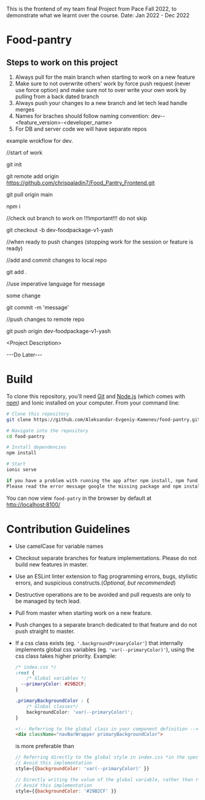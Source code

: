 This is the frontend of my team final Project from Pace Fall 2022, to demonstrate what we learnt over the course.
Date: Jan 2022 - Dec 2022

# Food-pantry

## Steps to work on this project

1. Always pull for the main branch when starting to work on a new feature
2. Make sure to not overwrite others' work by force push request (never use force option) and make sure not to over write your own work by pulling from a back dated branch
3. Always push your changes to a new branch and let tech lead handle merges 
4. Names for braches should follow naming convention: dev-<featuurename>-<feature_version>-<developer_name>
5. For DB and server code we will have separate repos
    
example  wrokflow for dev.

//start of work
    
git init
    
git remote add origin https://github.com/chrispaladin7/Food_Pantry_Frontend.git
    
git pull origin main

npm i

//check out branch to work on !!!important!!! do not skip
    
git checkout -b dev-foodpackage-v1-yash

//when ready to push changes (stopping work for the session or feature is ready)

//add and commit changes to local repo
    
git add .

//use imperative language for message  
    
    
some change
    
git commit -m 'message'

//push changes to remote repo
    
git push origin dev-foodpackage-v1-yash


\<Project Description>

\---Do Later---

# Build
To clone this repository, you'll need [Git](https://git-scm.com/) and [Node.js](https://nodejs.org/en/download/) (which comes with [npm](http://npmjs.com/)) and Ionic installed on your computer. From your command line:
```bash
# Clone this repository
git clone https://github.com/Aleksandar-Evgeniy-Kamenev/food-pantry.git

# Navigate into the repository
cd food-pantry

# Install dependencies
npm install

# Start
ionic serve

if you have a problem with running the app after npm install, npm fund and npm start you may need to manualy install a missing package.
Please read the error message google the missing package and npm install it as per the instructions on the package page.
```

You can now view ``food-patry`` in the browser by default at [http://localhost:8100/](http://localhost:8000/)

# Contribution Guidelines
- Use camelCase for variable names
- Checkout separate branches for feature implementations. Please do not build new features in master.
- Use an ESLint linter extension to flag programming errors, bugs, stylistic errors, and suspicious constructs.(*Optional, but recommended*)
- Destructive operations are to be avoided and pull requests are only to be managed by tech lead. 
- Pull from master when starting work on a new feature.
- Push changes to a separate branch dedicated to that feature and do not push straight to master.

- If a css class exists (eg. ``'.backgroundPrimaryColor'``) that internally implements global css variables (eg. ``'var(--primaryColor)'``), using the css class takes higher priority. 
    Example:
    ```css
    /* index.css */
    :root {
        /* Global variables */
      --primaryColor: #29B2CF;
    }

    .primaryBackgroundColor : {
        /* Global classes*/
        backgroundColor: 'var(--primaryColor)';
    }
    ```
    ```html
    <!-- Referring to the global class in your component definition -->
    <div className="navBarWrapper primaryBackgroundColor">
    ```
    is more preferable than
    ```javascript
    // Referring directly to the global style in index.css *in the specific case that a class already exists*
    // Avoid this implementation
    style={{backgroundColor: 'var(--primaryColor)' }}
    ```
    ```javascript
    // Directly writing the value of the global variable, rather than referring to the global variable itself.
    // Avoid this implementation
    style={{backgroundColor: '#29B2CF' }}
    ```
